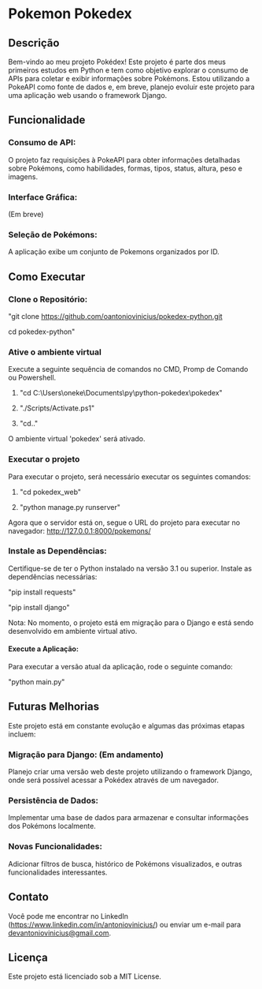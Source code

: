 # Pokemon Pokedex

## Descrição

Bem-vindo ao meu projeto Pokédex! Este projeto é parte dos meus primeiros estudos em Python e tem como objetivo explorar o consumo de APIs para coletar e exibir informações sobre Pokémons. Estou utilizando a PokeAPI como fonte de dados e, em breve, planejo evoluir este projeto para uma aplicação web usando o framework Django.

## Funcionalidade
### Consumo de API:
O projeto faz requisições à PokeAPI para obter informações detalhadas sobre Pokémons, como habilidades, formas, tipos, status, altura, peso e imagens.

### Interface Gráfica: 
(Em breve)

### Seleção de Pokémons: 
A aplicação exibe um conjunto de Pokemons organizados por ID.

## Como Executar

### Clone o Repositório:

"git clone https://github.com/oantoniovinicius/pokedex-python.git

cd pokedex-python"

### Ative o ambiente virtual
Execute a seguinte sequência de comandos no CMD, Promp de Comando ou Powershell.

1. "cd C:\Users\oneke\Documents\py\python-pokedex\pokedex"

2. "./Scripts/Activate.ps1"

3. "cd.."

O ambiente virtual 'pokedex' será ativado.

### Executar o projeto
Para executar o projeto, será necessário executar os seguintes comandos:

1. "cd pokedex_web"

2. "python manage.py runserver"

Agora que o servidor está on, segue o URL do projeto para executar no navegador: http://127.0.0.1:8000/pokemons/

### Instale as Dependências:

Certifique-se de ter o Python instalado na versão 3.1 ou superior. Instale as dependências necessárias:

"pip install requests" 

"pip install django"

Nota: No momento, o projeto está em migração para o Django e está sendo desenvolvido em ambiente virtual ativo.

#### Execute a Aplicação:

Para executar a versão atual da aplicação, rode o seguinte comando:

"python main.py"

## Futuras Melhorias

Este projeto está em constante evolução e algumas das próximas etapas incluem:

### Migração para Django: (Em andamento)
Planejo criar uma versão web deste projeto utilizando o framework Django, onde será possível acessar a Pokédex através de um navegador. 

### Persistência de Dados: 
Implementar uma base de dados para armazenar e consultar informações dos Pokémons localmente.

### Novas Funcionalidades: 
Adicionar filtros de busca, histórico de Pokémons visualizados, e outras funcionalidades interessantes.

## Contato

Você pode me encontrar no LinkedIn (https://www.linkedin.com/in/antoniovinicius/) ou enviar um e-mail para devantoniovinicius@gmail.com.

## Licença

Este projeto está licenciado sob a MIT License.

